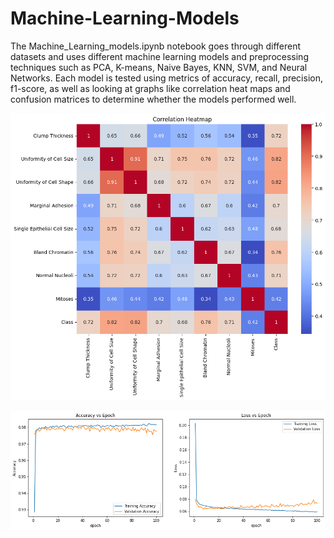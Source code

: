 # Machine-Learning-Models
The Machine_Learning_models.ipynb notebook goes through different datasets and uses different machine learning models and preprocessing techniques such as PCA, K-means, Naive Bayes, KNN, SVM, and Neural Networks. Each model is tested using metrics of accuracy, recall, precision, f1-score, as well as looking at graphs like correlation heat maps and confusion matrices to determine whether the models performed well.

![](Correlation_heat_map.png)

![](Accuracy_vs_Epoch.png)